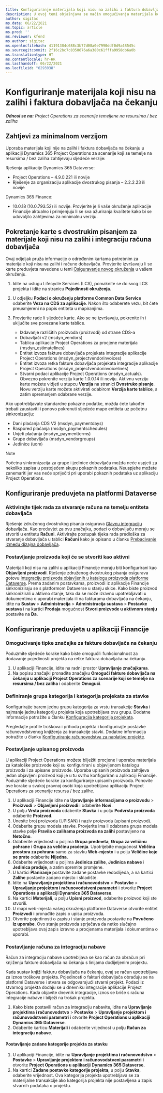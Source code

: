 ```yaml
---
title: Konfiguriranje materijala koji nisu na zalihi i faktura dobavljača na čekanju
description: U ovoj temi objašnjava se način omogućivanja materijala koji nije na zalihi i faktura dobavljača na čekanju.
author: sigitac
ms.date: 06/22/2021
ms.topic: article
ms.prod: ''
ms.reviewer: kfend
ms.author: sigitac
ms.openlocfilehash: 41191384c688c3b77d08a0e7990ddf0d9a48545c
ms.sourcegitcommit: 2f16c2bc7c8350676a6a380c61fffa9958db6a0b
ms.translationtype: HT
ms.contentlocale: hr-HR
ms.lasthandoff: 06/22/2021
ms.locfileid: "6293038"
---
```

# <a name="configure-non-stocked-materials-and-pending-vendor-invoices"></a>Konfiguriranje materijala koji nisu na zalihi i faktura dobavljača na čekanju

_**Odnosi se na:** Project Operations za scenarije temeljene na resursima / bez zaliha_

## <a name="minimum-version-requirement"></a>Zahtjevi za minimalnom verzijom

Uporaba materijala koji nije na zalihi i faktura dobavljača na čekanju u aplikaciji Dynamics 365 Project Operations za scenarije koji se temelje na resursima / bez zaliha zahtijevaju sljedeće verzije:

Rješenja aplikacije Dynamics 365 Dataverse:

- Project Operations – 4.9.0.221 ili novije
- Rješenje za organizaciju aplikacije dvostrukog pisanja – 2.2.2.23 ili novije

Dynamics 365 Finance:
- 10.0.18 (10.0.793.52) ili novije. Provjerite je li vaše okruženje aplikacije Financije aktualno i primjenjuju li se sva ažuriranja kvalitete kako bi se udovoljilo zahtjevima za minimalnu verziju.

## <a name="run-dual-write-maps-for-non-stocked-materials-and-vendor-invoice-integration"></a>Pokretanje karte s dvostrukim pisanjem za materijale koji nisu na zalihi i integraciju računa dobavljača

Ovaj odjeljak pruža informacije o određenim kartama potrebnim za materijale koji nisu na zalihi i račune dobavljača. Provjerite izvršavaju li se karte preduvjeta navedene u temi [Osiguravanje novog okruženja](../environment/resource-provision-new-environment.md#run-project-operations-dual-write-maps) u vašem okruženju.

1. Idite na uslugu Lifecycle Services (LCS), pomaknite se do svog LCS projekta i idite na stranicu **Pojedinosti okruženja**.
2. U odjeljku **Podaci o okruženju platforme Common Data Service** odaberite **Veza na CDS za aplikacije**. Nakon što odaberete vezu, bit ćete preusmjereni na popis entiteta u mapiranjima.
3. Provjerite rade li sljedeće karte. Ako se ne izvršavaju, pokrenite ih i uključite sve povezane karte tablice.

    - Izdavanje različitih proizvoda (proizvodi) od strane CDS-a
    - Dobavljači v2 (msdyn_vendors)
    - Tablica aplikacije Project Operations za procjene materijala (msdyn_estimatelines)
    - Entitet izvoza fakture dobavljača projekata integracije aplikacije Project Operations (msdyn_projectvendorinvoices)
    - Entitet izvoza retka fakture dobavljača projekata integracije aplikacije Project Operations (msdyn_projectvendorinvoicelines)
    - Stvarni podaci aplikacije Project Operations (msdyn_actuals). Obvezno pokrenite verziju karte 1.0.0.14 ili noviju. Aktivnu verziju karte možete vidjeti u stupcu **Verzija** na stranici **Dvostruko pisanje**. Novu verziju karte možete aktivirati odabirom **Verzija karte tablice**, a zatim spremanjem odabrane verzije.

Ako upotrebljavate standardne pokazne podatke, možda ćete također trebati zaustaviti i ponovo pokrenuti sljedeće mape entiteta uz početnu sinkronizaciju:
  - Dani plaćanja CDS V2 (msdyn_paymentdays)
  - Raspored plaćanja (msdyn_paymentschedules)
  - Uvjeti plaćanja (msdyn_paymentterms)
  - Grupe dobavljača (msdyn_vendorgroups)
  - Jedinice (uom)

> [!NOTE]
> Početna sinkronizacija za grupe i jedinice dobavljača možda neće uspjeti za nekoliko zapisa u postojećem skupu pokaznih podataka. Neuspjehe možete zanemariti jer vas neće spriječiti pri uporabi pokaznih podataka uz aplikaciju Project Operations.

## <a name="configure-prerequisites-in-dataverse"></a>Konfiguriranje preduvjeta na platformi Dataverse

### <a name="activate-workflow-to-create-accounts-based-on-vendor-entity"></a>Aktivirajte tijek rada za stvaranje računa na temelju entiteta dobavljača

Rješenje združenog dvostrukog pisanja osigurava [Glavnu integraciju dobavljača](/dynamics365/fin-ops-core/dev-itpro/data-entities/dual-write/vendor-mapping). Kao preduvjet za ovu značajku, podaci o dobavljaču moraju se stvoriti u entitetu **Računi**. Aktivirajte postupak tijeka rada predloška za stvaranje dobavljača u tablici **Računi** kako je opisano u članku [Prebacivanje između dizajna dobavljača](/dynamics365/fin-ops-core/dev-itpro/data-entities/dual-write/vendor-switch).

### <a name="set-products-to-be-created-as-active"></a>Postavljanje proizvoda koji će se stvoriti kao aktivni

Materijali koji nisu na zalihi u aplikaciji Financije moraju biti konfigurirani kao **Objavljeni proizvodi**. Rješenje združenog dvostrukog pisanja osigurava gotovu [Integraciju proizvoda objavljenih u katalogu proizvoda platforme Dataverse](/dynamics365/fin-ops-core/dev-itpro/data-entities/dual-write/product-mapping). Prema zadanim postavkama, proizvodi iz aplikacije Financije sinkroniziraju se s platformom Dataverse u stanju skice. Kako biste proizvod sinkronizirali u aktivno stanje, tako da se može izravno upotrebljavati u dokumentima o uporabi materijala ili na fakturama dobavljača na čekanju, idite na **Sustav** > **Administracija** > **Administracija sustava** > **Postavke sustava** i na kartici **Prodaja** mogućnost **Stvori proizvode u aktivnom stanju** postavite na **Da**.

## <a name="configure-prerequisites-in-finance"></a>Konfiguriranje preduvjeta u aplikaciji Financije

### <a name="enable-the-feature-key-for-pending-vendor-invoices"></a>Omogućivanje tipke značajke za fakture dobavljača na čekanju

Poduzmite sljedeće korake kako biste omogućili funkcionalnost za dodavanje pojedinosti projekta na retke faktura dobavljača na čekanju.

1. U aplikaciji Financije, idite na radni prostor **Upravljanje značajkama**.
2. Na popisu značajki pronađite značajku **Omogući fakture dobavljača na čekanju u aplikaciji Project Operations za scenarije koji se temelje na resursima / bez zaliha** i odaberite **Omogući**.

### <a name="define-category-groups-and-project-categories-for-items"></a>Definiranje grupa kategorija i kategorija projekata za stavke

Konfigurirajte barem jednu grupu kategorija za vrstu transakcije **Stavka** i najmanje jednu kategoriju projekta koja upotrebljava ovu grupu. Dodatne informacije potražite u članku [Konfiguracija kategorija projekata](../project-accounting/configure-project-categories.md#category-groups).

Pregledajte profile troškova i prihoda projekta i konfigurirajte postavke računovodstvenog knjiženja za transakcije stavki. Dodatne informacija potražite u članku [Konfiguriranje računovodstva za naplative projekte](../project-accounting/configure-accounting-billable-projects.md).

### <a name="set-up-a-write-in-product"></a>Postavljanje upisanog proizvoda

U aplikaciji Project Operations možete bilježiti procjene i uporabu materijala za kataloške proizvode koji su konfigurirani u objavljenom katalogu proizvoda i za upisane proizvode. Uporaba upisanih proizvoda zahtijeva jedan objavljeni proizvod koji je u tu svrhu konfiguriran u aplikaciji Financije. Poduzmite sljedeće korake za konfiguriranje upisanih proizvoda. Ponovite ove korake u svakoj pravnoj osobi koja upotrebljava aplikaciju Project Operations za scenarije resursa / bez zalihe.

1. U aplikaciji Financije idite na **Upravljanje informacijama o proizvodu** > **Proizvodi** > **Objavljeni proizvodi** i odaberite **Novi**.
2. U polju **Vrsta proizvoda** odaberite **Stavka** i u polju **Podvrsta proizvoda** odaberite **Proizvod**.
3. Unesite broj proizvoda (UPISAN) i naziv proizvoda (upisani proizvod).
4. Odaberite grupu modela stavke. Provjerite ima li odabrana grupa modela stavke polje **Pravila o zalihama proizvoda na zalihi** postavljeno na **Netočno**.
5. Odaberite vrijednosti u poljima **Grupa predmeta**, **Grupa za veličinu pohrane** i **Grupa za veličinu praćenja**. Upotrijebite mogućnost **Veličina prostora za pohranu** samo za stavku **Web-mjesto** i u polju **Veličine koje se prate** odaberite **Nijedna**.
6. Odaberite vrijednosti u poljima **Jedinica zalihe**, **Jedinica nabave** i **Jedinica prodaje**, a zatim spremite promjene.
7. U kartici **Planiranje** postavite zadane postavke redoslijeda, a na kartici **Zalihe** postavite zadano mjesto i skladište.
8. Idite na **Upravljanje projektima i računovodstvo** > **Postavke** > **Upravljanje projektom i računovodstveni parametri** i otvorite **Project Operations u aplikaciji Dynamics 365 Dataverse**. 
9. Na kartici **Materijali**, u polju **Upisni proizvod**, odaberite proizvod koji ste stvorili.
10. U mapi web-mjesta vašeg okruženja platforme Dataverse otvorite entitet **Proizvodi** i pronađite zapis o upisu proizvoda. 
11. Otvorite pojedinosti o zapisu i stanje proizvoda postavite na **Povučeno iz uporabe**. Ovo stanje proizvoda sprječava da netko slučajno upotrebljava ovaj zapis izravno u procjenama materijala i dokumentima o uporabi.

### <a name="set-up-a-procurement-integration-account"></a>Postavljanje računa za integraciju nabave

Račun za integraciju nabave upotrebljava se kao račun za obračun pri knjiženju fakture dobavljača na čekanju s linijama dodijeljenim projektu.

Kada sustav knjiži fakturu dobavljača na čekanju, ovaj se račun upotrebljava za iznos troškova projekta. Pojedinosti o fakturi dobavljača obrađuju se na platformi Dataverse i stvara se odgovarajući stvarni projekt. Podaci iz stvarnog projekta dodaju se u dnevniku integracije aplikacije Project Operations. Kada objavite dnevnik integracije, iznos se briše s računa integracije nabave i bilježi na trošak projekta.

1. Kako biste postavili račun za integraciju nabavite, idite na **Upravljanje projektima i računovodstvo** > **Postavke** > **Upravljanje projektom i računovodstveni parametri** i otvorite **Project Operations u aplikaciji Dynamics 365 Dataverse**. 
2. Odaberite karticu **Materijali** i odaberite vrijednost u polju **Račun za integraciju nabave**.

#### <a name="set-up-project-category-defaults-for-an-item"></a>Postavljanje zadane kategorije projekta za stavku

1. U aplikaciji Financije, idite na **Upravljanje projektima i računovodstvo** > **Postavke** > **Upravljanje projektom i računovodstveni parametri** i otvorite **Project Operations u aplikaciji Dynamics 365 Dataverse**. 
2. Na kartici **Zadane postavke kategorije projekta**, u polju **Stavka**, odaberite vrijednost. Ova kategorija projekta upotrebljava se za materijalne transakcije ako kategorija projekta nije postavljena u zapis stvarnih podataka o projektu.
